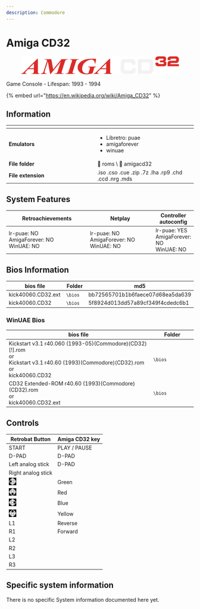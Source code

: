 ```yaml
---
description: Commodore
---
```


# Amiga CD32

<div align="left">

<figure><picture><source srcset="https://raw.githubusercontent.com/fabricecaruso/es-theme-carbon/91d85c7849cc550b0cac4e75cb8e0923d3b61b5e/art/logos/amigacd32-w.svg" media="(prefers-color-scheme: dark)"><img src="https://raw.githubusercontent.com/fabricecaruso/es-theme-carbon/91d85c7849cc550b0cac4e75cb8e0923d3b61b5e/art/logos/amigacd32.svg" alt="" width="563"></picture><figcaption></figcaption></figure>

</div>

Game Console - Lifespan: 1993 - 1994

{% embed url="https://en.wikipedia.org/wiki/Amiga_CD32" %}

## Information

<table data-header-hidden><thead><tr><th width="224"></th><th></th></tr></thead><tbody><tr><td><strong>Emulators</strong></td><td><ul><li>Libretro: puae</li><li>amigaforever</li><li>winuae</li></ul></td></tr><tr><td><strong>File folder</strong></td><td><span data-gb-custom-inline data-tag="emoji" data-code="1f4c2">📂</span> roms \ <span data-gb-custom-inline data-tag="emoji" data-code="1f4c2">📂</span> amigacd32</td></tr><tr><td><strong>File extension</strong></td><td>.iso .cso .cue .zip .7z .lha .rp9 .chd .ccd .nrg .mds</td></tr></tbody></table>

## System Features

<table><thead><tr><th width="245">Retroachievements</th><th width="200">Netplay</th><th>Controller autoconfig</th></tr></thead><tbody><tr><td>lr-puae: NO<br>AmigaForever: NO<br>WinUAE: NO</td><td>lr-puae: NO<br>AmigaForever: NO<br>WinUAE: NO</td><td>lr-puae: YES<br>AmigaForever: NO<br>WinUAE: NO</td></tr></tbody></table>

## Bios Information

<table><thead><tr><th width="209.55555555555557">bios file</th><th width="155">Folder</th><th>md5</th></tr></thead><tbody><tr><td>kick40060.CD32.ext</td><td><code>\bios</code></td><td>bb72565701b1b6faece07d68ea5da639</td></tr><tr><td>kick40060.CD32</td><td><code>\bios</code></td><td>5f8924d013dd57a89cf349f4cdedc6b1</td></tr></tbody></table>

### WinUAE Bios

<table><thead><tr><th width="588.5555555555555">bios file</th><th width="155">Folder</th></tr></thead><tbody><tr><td>Kickstart v3.1 r40.060 (1993-05)(Commodore)(CD32)[!].rom<br>or<br>Kickstart v3.1 r40.60 (1993)(Commodore)(CD32).rom<br>or<br>kick40060.CD32</td><td><code>\bios</code></td></tr><tr><td>CD32 Extended-ROM r40.60 (1993)(Commodore)(CD32).rom<br>or<br>kick40060.CD32.ext</td><td><code>\bios</code></td></tr></tbody></table>

## Controls

| Retrobat Button                                   | Amiga CD32 key |
| ------------------------------------------------- | -------------- |
| START                                             | PLAY / PAUSE   |
| D-PAD                                             | D-PAD          |
| Left analog stick                                 | D-PAD          |
| Right analog stick                                |                |
| ![](<../../../../.gitbook/assets/image (48).png>) | Green          |
| ![](<../../../../.gitbook/assets/image (30).png>) | Red            |
| ![](<../../../../.gitbook/assets/image (16).png>) | Blue           |
| ![](<../../../../.gitbook/assets/image (50).png>) | Yellow         |
| L1                                                | Reverse        |
| R1                                                | Forward        |
| L2                                                |                |
| R2                                                |                |
| L3                                                |                |
| R3                                                |                |

## Specific system information

There is no specific System information documented here yet.
